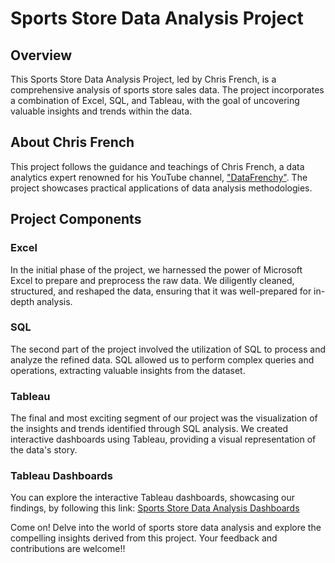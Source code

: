 # Sports Store Data Analysis Project 

## Overview

This Sports Store Data Analysis Project, led by Chris French, is a comprehensive analysis of sports store sales data. The project incorporates a combination of Excel, SQL, and Tableau, with the goal of uncovering valuable insights and trends within the data.

## About Chris French

This project follows the guidance and teachings of Chris French, a data analytics expert renowned for his YouTube channel, ["DataFrenchy"](https://www.youtube.com/@DataFrenchy). The project showcases practical applications of data analysis methodologies.

## Project Components

### Excel

In the initial phase of the project, we harnessed the power of Microsoft Excel to prepare and preprocess the raw data. We diligently cleaned, structured, and reshaped the data, ensuring that it was well-prepared for in-depth analysis.

### SQL

The second part of the project involved the utilization of SQL to process and analyze the refined data. SQL allowed us to perform complex queries and operations, extracting valuable insights from the dataset.

### Tableau

The final and most exciting segment of our project was the visualization of the insights and trends identified through SQL analysis. We created interactive dashboards using Tableau, providing a visual representation of the data's story.

### Tableau Dashboards

You can explore the interactive Tableau dashboards, showcasing our findings, by following this link: [Sports Store Data Analysis Dashboards](https://public.tableau.com/app/profile/buse.g.sger/viz/OnlineSportsStoreDashboard/RatingsDashboard)

Come on! Delve into the world of sports store data analysis and explore the compelling insights derived from this project. Your feedback and contributions are welcome!!
